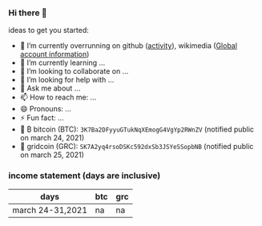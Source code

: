### Hi there 👋


ideas to get you started:

- 🔭 I’m currently overrunning on github ([activity](https://github.com/givianw)), wikimedia ([Global account information](https://en.wikipedia.org/wiki/Special:CentralAuth?target=Givian))
- 🌱 I’m currently learning ...
- 👯 I’m looking to collaborate on ...
- 🤔 I’m looking for help with ...
- 💬 Ask me about ...
- 📫 How to reach me: ...
- 😄 Pronouns: ...
- ⚡ Fun fact: ...
- 🧾 ₿ bitcoin (BTC): `3K7Ba2DFyyuGTukNqXEmogG4VgYp2RWnZV` (notified public on march 24, 2021)
- 🧾 gridcoin (GRC): `SK7A2yq4rsoDSKc592dxSb3JSYeSSopbNB` (notified public on march 25, 2021)

### income statement (days are inclusive)
 | days | btc | grc |
 |---|---|---|
 |march 24-31,2021|na|na|

